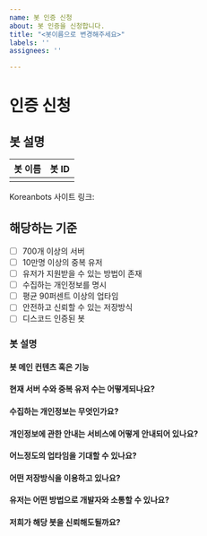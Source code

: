 ```yaml
---
name: 봇 인증 신청
about: 봇 인증을 신청합니다.
title: "<봇이름으로 변경해주세요>"
labels: ''
assignees: ''

---
```


# 인증 신청

## 봇 설명

<!--- 마크다운 테이블입니다. --->
| 봇 이름 | 봇 ID | 
|--------|-------|
|            |          |



Koreanbots 사이트 링크: 

<!--- 양식을 채워주세요!! --->

## 해당하는 기준

- [ ] 700개 이상의 서버
- [ ] 10만명 이상의 중복 유저
- [ ] 유저가 지원받을 수 있는 방법이 존재
- [ ] 수집하는 개인정보를 명시
- [ ] 평균 90퍼센트 이상의 업타임
- [ ] 안전하고 신뢰할 수 있는 저장방식
- [ ] 디스코드 인증된 봇
<!---모두 해당해야합니다.--->

### 봇 설명

#### 봇 메인 컨텐츠 혹은 기능


#### 현재 서버 수와 중복 유저 수는 어떻게되나요?


#### 수집하는 개인정보는 무엇인가요?

<!--- 개인정보처리방침을 첨부해주시면 좋습니다.--->

#### 개인정보에 관한 안내는 서비스에 어떻게 안내되어 있나요?

#### 어느정도의 업타임을 기대할 수 있나요?

#### 어떤 저장방식을 이용하고 있나요?
<!--- 예) MySQL, MongoDB, SQLite etc... --->

#### 유저는 어떤 방법으로 개발자와 소통할 수 있나요?


#### 저희가 해당 봇을 신뢰해도될까요?

